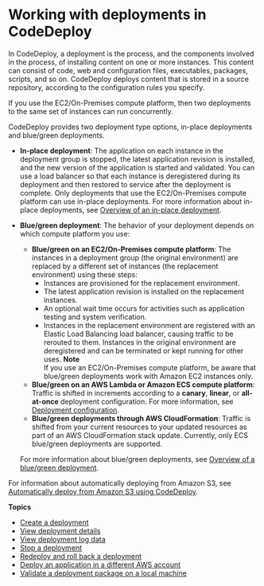# Working with deployments in CodeDeploy<a name="deployments"></a>

In CodeDeploy, a deployment is the process, and the components involved in the process, of installing content on one or more instances\. This content can consist of code, web and configuration files, executables, packages, scripts, and so on\. CodeDeploy deploys content that is stored in a source repository, according to the configuration rules you specify\.

 If you use the EC2/On\-Premises compute platform, then two deployments to the same set of instances can run concurrently\. 

CodeDeploy provides two deployment type options, in\-place deployments and blue/green deployments\.
+ **In\-place deployment**: The application on each instance in the deployment group is stopped, the latest application revision is installed, and the new version of the application is started and validated\. You can use a load balancer so that each instance is deregistered during its deployment and then restored to service after the deployment is complete\. Only deployments that use the EC2/On\-Premises compute platform can use in\-place deployments\. For more information about in\-place deployments, see [Overview of an in\-place deployment](welcome.md#welcome-deployment-overview-in-place)\.
+ **Blue/green deployment**: The behavior of your deployment depends on which compute platform you use:
  + **Blue/green on an EC2/On\-Premises compute platform**: The instances in a deployment group \(the original environment\) are replaced by a different set of instances \(the replacement environment\) using these steps:
    + Instances are provisioned for the replacement environment\.
    + The latest application revision is installed on the replacement instances\.
    + An optional wait time occurs for activities such as application testing and system verification\.
    + Instances in the replacement environment are registered with an Elastic Load Balancing load balancer, causing traffic to be rerouted to them\. Instances in the original environment are deregistered and can be terminated or kept running for other uses\.
**Note**  
If you use an EC2/On\-Premises compute platform, be aware that blue/green deployments work with Amazon EC2 instances only\.
  + **Blue/green on an AWS Lambda or Amazon ECS compute platform**: Traffic is shifted in increments according to a **canary**, **linear**, or **all\-at\-once** deployment configuration\. For more information, see [Deployment configuration](primary-components.md#primary-components-deployment-configuration)\.
  + **Blue/green deployments through AWS CloudFormation**: Traffic is shifted from your current resources to your updated resources as part of an AWS CloudFormation stack update\. Currently, only ECS blue/green deployments are supported\. 

  For more information about blue/green deployments, see [Overview of a blue/green deployment](welcome.md#welcome-deployment-overview-blue-green)\.

For information about automatically deploying from Amazon S3, see [Automatically deploy from Amazon S3 using CodeDeploy](http://aws.amazon.com/blogs/devops/automatically-deploy-from-amazon-s3-using-aws-codedeploy/)\.

**Topics**
+ [Create a deployment](deployments-create.md)
+ [View deployment details](deployments-view-details.md)
+ [View deployment log data](deployments-view-logs.md)
+ [Stop a deployment](deployments-stop.md)
+ [Redeploy and roll back a deployment](deployments-rollback-and-redeploy.md)
+ [Deploy an application in a different AWS account](deployments-cross-account.md)
+ [Validate a deployment package on a local machine](deployments-local.md)